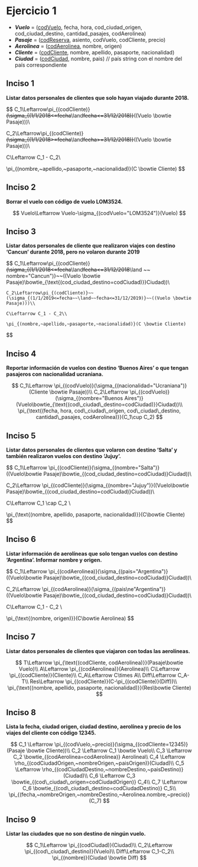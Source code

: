 # Ejercicio 1

- **_Vuelo_** = (<u>codVuelo</u>, fecha, hora, cod_ciudad_origen, cod_ciudad_destino, cantidad_pasajes, codAerolinea)
- **_Pasaje_** = (<u>codReserva</u>, asiento, codVuelo, codCliente, precio)
- **_Aerolinea_** = (<u>codAerolinea</u>, nombre, origen)
- **_Cliente_** = (<u>codCliente</u>, nombre, apellido, pasaporte, nacionalidad)
- **_Ciudad_** = (<u>codCiudad</u>, nombre, pais) // país string con el nombre del país correspondiente

## Inciso 1

**Listar datos personales de clientes que solo hayan viajado durante 2018.**

$$
  C_1\Leftarrow\pi_{(codCliente)}~~(\sigma_{(1/1/2018<=fecha~~\land~~fecha<=31/12/2018)}~~((Vuelo \bowtie Pasaje)))\\

  C_2\Leftarrow\pi_{(codCliente)}~~(\sigma_{(1/1/2018>=fecha~~\land~~fecha>=31/12/2018)}~~((Vuelo \bowtie Pasaje)))\\

  C\Leftarrow C_1 - C_2\\

  \pi_{(nombre,~apellido,~pasaporte,~nacionalidad)}(C \bowtie Cliente)
$$

## Inciso 2

**Borrar el vuelo con código de vuelo LOM3524.**

$$
  Vuelo\Leftarrow Vuelo-\sigma_{(codVuelo="LOM3524")}(Vuelo)
$$

## Inciso 3

**Listar datos personales de cliente que realizaron viajes con destino ‘Cancun’ durante 2018, pero no volaron durante 2019**

$$
    C_1\Leftarrow\pi_{(codCliente)}~~(\sigma_{(1/1/2018<=fecha~~\land~~fecha<=31/12/2018~~\land ~~ nombre="Cancun")}~~((Vuelo \bowtie Pasaje)\bowtie_{\text{(cod\_ciudad\_destino=codCiudad)}}Ciudad))\\

    C_2\Leftarrow\pi_{(codCliente)}~~(\sigma_{(1/1/2019<=fecha~~\land~~fecha<=31/12/2019)}~~((Vuelo \bowtie Pasaje)))\\

    C\Leftarrow C_1 - C_2\\

    \pi_{(nombre,~apellido,~pasaporte,~nacionalidad)}(C \bowtie Cliente)
$$

## Inciso 4

**Reportar información de vuelos con destino ‘Buenos Aires’ o que tengan pasajeros con nacionalidad ucraniana.**

$$
  C_1\Leftarrow \pi_{(codVuelo)}(\sigma_{(nacionalidad="Ucraniana")}(Cliente \bowtie Pasaje))\\
  C_2\Leftarrow \pi_{(codVuelo)}(\sigma_{(nombre="Buenos Aires")}(Vuelo\bowtie_{\text{(cod\_ciudad\_destino=codCiudad)}}Ciudad))\\
  \pi_{\text{(fecha, hora, cod\_ciudad\_origen, cod\_ciudad\_destino, cantidad\_pasajes, codAerolinea)}}(C_1\cup C_2)
$$

## Inciso 5

**Listar datos personales de clientes que volaron con destino ‘Salta’ y también realizaron vuelos con destino ‘Jujuy’.**

$$
  C_1\Leftarrow \pi_{(codCliente)}(\sigma_{(nombre="Salta")}((Vuelo\bowtie Pasaje)\bowtie_{(cod\_ciudad\_destino=codCiudad)}Ciudad))\\

  C_2\Leftarrow \pi_{(codCliente)}(\sigma_{(nombre="Jujuy")}((Vuelo\bowtie Pasaje)\bowtie_{(cod\_ciudad\_destino=codCiudad)}Ciudad))\\

  C\Leftarrow C_1 \cap C_2 \\

  \pi_{\text{(nombre, apellido, pasaporte, nacionalidad)}}(C\bowtie Cliente)
$$

## Inciso 6

**Listar información de aerolíneas que solo tengan vuelos con destino ‘Argentina’. Informar nombre y origen.**

$$
  C_1\Leftarrow \pi_{(codAerolinea)}(\sigma_{(pais="Argentina")}((Vuelo\bowtie Pasaje)\bowtie_{(cod\_ciudad\_destino=codCiudad)}Ciudad))\\

  C_2\Leftarrow \pi_{(codAerolinea)}(\sigma_{(pais\ne"Argentina")}((Vuelo\bowtie Pasaje)\bowtie_{(cod\_ciudad\_destino=codCiudad)}Ciudad))\\

  C\Leftarrow C_1 - C_2 \\

  \pi_{\text{(nombre, origen)}}(C\bowtie Aerolinea)
$$

## Inciso 7

**Listar datos personales de clientes que viajaron con todas las aerolíneas.**

$$
  T\Leftarrow \pi_{\text{(codCliente, codAerolinea)}}(Pasaje\bowtie Vuelo)\\
  A\Leftarrow \pi_{(codAerolinea)}(Aerolinea)\\
  C\Leftarrow \pi_{(codCliente)}(Cliente)\\
  C_A\Leftarrow C\times A\\
  Diff\Leftarrow C_A-T\\
  Res\Leftarrow \pi_{(codCliente)}(C-\pi_{(codCliente)}(Diff))\\
  \pi_{\text{(nombre, apellido, pasaporte, nacionalidad)}}(Res\bowtie Cliente)
$$

## Inciso 8

**Lista la fecha, ciudad origen, ciudad destino, aerolínea y precio de los viajes del cliente con código 12345.**

$$
  C_1 \Leftarrow \pi_{(codVuelo,~precio)}(\sigma_{(codCliente=12345)}(Pasaje \bowtie Cliente))\\
  C_2 \Leftarrow C_1 \bowtie Vuelo\\
  C_3 \Leftarrow C_2 \bowtie_{(codAerolinea=codAerolinea)} Aerolinea\\
  C_4 \Leftarrow \rho_{(codCiudadOrigen,~nombreOrigen,~paisOrigen)}(Ciudad)\\
  C_5 \Leftarrow \rho_{(codCiudadDestino,~nombreDestino,~paisDestino)}(Ciudad)\\
  C_6 \Leftarrow C_3 \bowtie_{(cod\_ciudad\_origen=codCiudadOrigen)}  C_4\\
  C_7 \Leftarrow C_6 \bowtie_{(cod\_ciudad\_destino=codCiudadDestino)}  C_5\\
\pi_{(fecha,~nombreOrigen,~nombreDestino,~Aerolinea.nombre,~precio)}(C_7)
$$

## Inciso 9

**Listar las ciudades que no son destino de ningún vuelo.**

$$
  C_1\Leftarrow \pi_{(codCiudad)}(Ciudad)\\
  C_2\Leftarrow \pi_{(cod\_ciudad\_destino)}(Vuelo)\\
  Diff\Leftarrow C_1-C_2\\
  \pi_{(nombre)}(Ciudad \bowtie Diff)
$$
